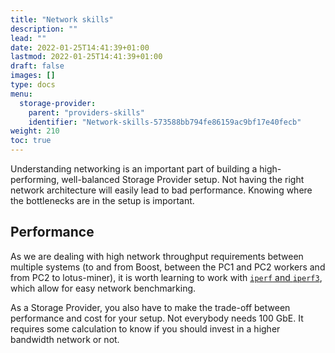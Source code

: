 ```yaml
---
title: "Network skills"
description: ""
lead: ""
date: 2022-01-25T14:41:39+01:00
lastmod: 2022-01-25T14:41:39+01:00
draft: false
images: []
type: docs
menu:
  storage-provider:
    parent: "providers-skills"
    identifier: "Network-skills-573588bb794fe86159ac9bf17e40fecb"
weight: 210
toc: true
---
```


Understanding networking is an important part of building a high-performing, well-balanced Storage Provider setup. Not having the right network architecture will easily lead to bad performance. Knowing where the bottlenecks are in the setup is important.

## Performance

As we are dealing with high network throughput requirements between multiple systems (to and from Boost, between the PC1 and PC2 workers and from PC2 to lotus-miner), it is worth learning to work with [`iperf` and `iperf3`](https://iperf.fr), which allow for easy network benchmarking.

As a Storage Provider, you also have to make the trade-off between performance and cost for your setup. Not everybody needs 100 GbE. It requires some calculation to know if you should invest in a higher bandwidth network or not. <!--TODO STEF ANGELO BOB - can we link to some guidance on that?-->
